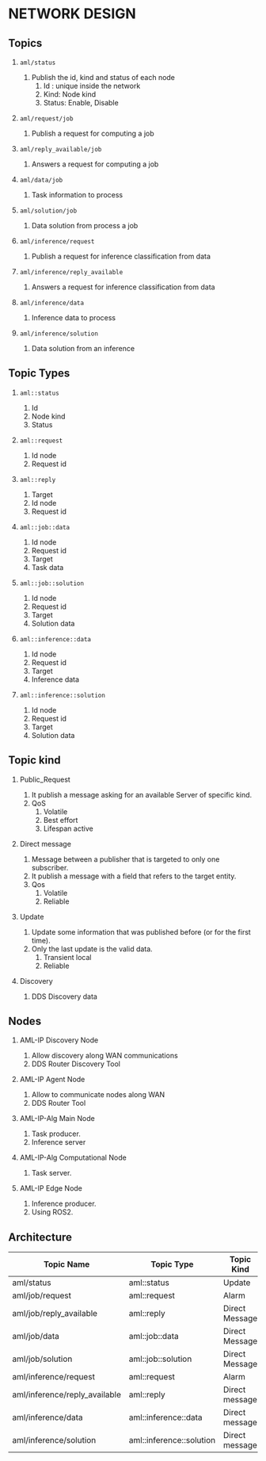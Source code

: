 
# NETWORK DESIGN

## Topics

1. `aml/status`
    1. Publish the id, kind and status of each node
        1. Id : unique inside the network
        1. Kind: Node kind
        1. Status: Enable, Disable

1. `aml/request/job`
    1. Publish a request for computing a job

1. `aml/reply_available/job`
    1. Answers a request for computing a job

1. `aml/data/job`
    1. Task information to process

1. `aml/solution/job`
    1. Data solution from process a job

1. `aml/inference/request`
    1. Publish a request for inference classification from data

1. `aml/inference/reply_available`
    1. Answers a request for inference classification from data

1. `aml/inference/data`
    1. Inference data to process

1. `aml/inference/solution`
    1. Data solution from an inference

## Topic Types

1. `aml::status`
    1. Id
    1. Node kind
    1. Status

1. `aml::request`
    1. Id node
    1. Request id

1. `aml::reply`
    1. Target
    1. Id node
    1. Request id

1. `aml::job::data`
    1. Id node
    1. Request id
    1. Target
    1. Task data

1. `aml::job::solution`
    1. Id node
    1. Request id
    1. Target
    1. Solution data

1. `aml::inference::data`
    1. Id node
    1. Request id
    1. Target
    1. Inference data

1. `aml::inference::solution`
    1. Id node
    1. Request id
    1. Target
    1. Solution data

## Topic kind

1. Public_Request
    1. It publish a message asking for an available Server of specific kind.
    1. QoS
        1. Volatile
        1. Best effort
        1. Lifespan active

1. Direct message
    1. Message between a publisher that is targeted to only one subscriber.
    1. It publish a message with a field that refers to the target entity.
    1. Qos
        1. Volatile
        1. Reliable

1. Update
    1. Update some information that was published before (or for the first time).
    1. Only the last update is the valid data.
        1. Transient local
        1. Reliable

1. Discovery
    1. DDS Discovery data

## Nodes

1. AML-IP Discovery Node
    1. Allow discovery along WAN communications
    1. DDS Router Discovery Tool

1. AML-IP Agent Node
    1. Allow to communicate nodes along WAN
    1. DDS Router Tool

1. AML-IP-Alg Main Node
    1. Task producer.
    1. Inference server

1. AML-IP-Alg Computational Node
    1. Task server.

1. AML-IP Edge Node
    1. Inference producer.
    1. Using ROS2.

## Architecture

| Topic Name                    | Topic Type               | Topic Kind     | Node Publish  | Node Subscribe |
|-------------------------------|--------------------------|----------------|---------------|----------------|
| aml/status                    | aml::status              | Update         | *             | Computational  |
| aml/job/request              | aml::request             | Alarm          | Main          | Computational  |
| aml/job/reply_available      | aml::reply               | Direct Message | Computational | Main           |
| aml/job/data                 | aml::job::data          | Direct Message | Main          | Computational  |
| aml/job/solution             | aml::job::solution      | Direct Message | Computational | Main           |
| aml/inference/request         | aml::request             | Alarm          | Edge          | Main           |
| aml/inference/reply_available | aml::reply               | Direct message | Main          | Edge           |
| aml/inference/data            | aml::inference::data     | Direct message | Edge          | Main           |
| aml/inference/solution        | aml::inference::solution | Direct message | Main          | Edge           |
